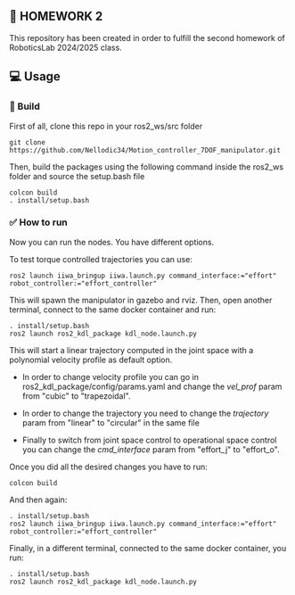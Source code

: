 ##      📔 HOMEWORK 2
This repository has been created in order to fulfill the second homework of RoboticsLab 2024/2025 class. 

## 💻 Usage 
###      🔨 Build
First of all, clone this repo in your ros2_ws/src folder
```
git clone https://github.com/Nellodic34/Motion_controller_7DOF_manipulator.git
```
Then, build the packages using the following command inside the ros2_ws folder and source the setup.bash file 
```
colcon build
. install/setup.bash
```
### ✅ How to run
Now you can run the nodes. You have different options.

 To test torque controlled trajectories you can use:
   ```
ros2 launch iiwa_bringup iiwa.launch.py command_interface:="effort" robot_controller:="effort_controller"
   ```
This will spawn the manipulator in gazebo and rviz. 
Then, open another terminal, connect to the same docker container and run:
   ```
   . install/setup.bash
   ros2 launch ros2_kdl_package kdl_node.launch.py
   ```
This will start a linear trajectory computed in the joint space with a polynomial velocity profile as default option.

 - In order to change velocity profile you can go in ros2_kdl_package/config/params.yaml 
and change the _vel_prof_ param from "cubic" to "trapezoidal".

 - In order to change the trajectory you need to change the _trajectory_ param from "linear" to "circular" in the same file 

 - Finally to switch from joint space control to operational space control you can change the _cmd_interface_ param from "effort_j" to "effort_o".

  Once you did all the desired changes you have to run:
   ```
   colcon build
   ```
And then again:
   ```
   . install/setup.bash
   ros2 launch iiwa_bringup iiwa.launch.py command_interface:="effort" robot_controller:="effort_controller"
   ```
Finally, in a different terminal, connected to the same docker container, you run:
   ```
   . install/setup.bash
   ros2 launch ros2_kdl_package kdl_node.launch.py
   ```
